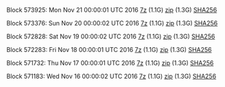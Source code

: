 Block 573925: Mon Nov 21 00:00:01 UTC 2016 [7z](https://transfer.sh/lXTSE/bootstrap.dat.20161121.7z) (1.1G) [zip](https://transfer.sh/Z2ShM/bootstrap.dat.20161121.zip) (1.3G) [SHA256](https://transfer.sh/TS6vA/sha256.txt)

Block 573376: Sun Nov 20 00:00:02 UTC 2016 [7z](https://transfer.sh/zcV6p/bootstrap.dat.20161120.7z) (1.1G) [zip](https://transfer.sh/a86by/bootstrap.dat.20161120.zip) (1.3G) [SHA256](https://transfer.sh/DZ63h/sha256.txt)

Block 572828: Sat Nov 19 00:00:02 UTC 2016 [7z](https://transfer.sh/r1HZX/bootstrap.dat.20161119.7z) (1.1G) [zip](https://transfer.sh/TpicL/bootstrap.dat.20161119.zip) (1.3G) [SHA256](https://transfer.sh/F7QFD/sha256.txt)

Block 572283: Fri Nov 18 00:00:01 UTC 2016 [7z](https://transfer.sh/123NnR/bootstrap.dat.20161118.7z) (1.1G) [zip](https://transfer.sh/6Saax/bootstrap.dat.20161118.zip) (1.3G) [SHA256](https://transfer.sh/nOaJZ/sha256.txt)

Block 571732: Thu Nov 17 00:00:01 UTC 2016 [7z](https://transfer.sh/XluPa/bootstrap.dat.20161117.7z) (1.1G) [zip](https://transfer.sh/5fMkK/bootstrap.dat.20161117.zip) (1.3G) [SHA256](https://transfer.sh/10InZ8/sha256.txt)

Block 571183: Wed Nov 16 00:00:02 UTC 2016 [7z](https://transfer.sh/SsQU7/bootstrap.dat.20161116.7z) (1.1G) [zip](https://transfer.sh/jfvD2/bootstrap.dat.20161116.zip) (1.3G) [SHA256](https://transfer.sh/4fexj/sha256.txt)
